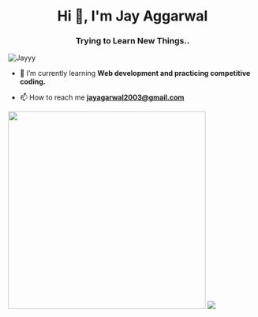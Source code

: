 <h1 align="center">Hi 👋, I'm Jay Aggarwal</h1>
<h3 align="center">Trying to Learn New Things..</h3>

<p align="left"> <img src="https://komarev.com/ghpvc/?username=Jedi-24&label=Profile%20views&color=0e75b6&style=flat" alt="Jayyy" /> </p>

- 🌱 I’m currently learning **Web development and practicing competitive coding.**

- 📫 How to reach me **jayagarwal2003@gmail.com**

</p>

<img src="https://github-readme-stats.vercel.app/api?username=Jedi-24&show_icons=true&theme=dracula" width="400">

<img src="https://github-readme-stats.vercel.app/api/top-langs/?username=Jedi-24&theme=tokyonight">
